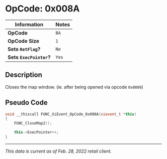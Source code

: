 # OpCode: 0x008A

| Information               | Notes |
|---                        |---    |
| **OpCode**                | `8A`  |
| **OpCode Size**           | `1`   |
| **Sets `RetFlag`?**       | `No`  |
| **Sets `ExecPointer`?**   | `Yes` |

## Description

Closes the map window. (ie. after being opened via opcode `0x0089`)

## Pseudo Code

```cpp
void __thiscall FUNC_XiEvent_OpCode_0x008A(xievent_t *this)
{
    FUNC_CloseMap2();

    this->ExecPointer++;
}
```

---

_This data is current as of Feb. 28, 2022 retail client._